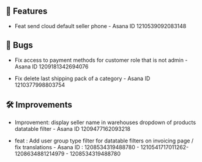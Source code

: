 ## 🚀 Features

- Feat send cloud default seller phone - Asana ID 1210539092083148


## 🐛 Bugs

- Fix access to payment methods for customer role that is not admin - Asana ID 1209181342694076

- Fix delete last shipping pack of a category - Asana ID 1210377998803754


## 🛠️ Improvements

- Improvement: display seller name in warehouses dropdown of products datatable filter - Asana ID 1209477162093218

- feat : Add user group type filter for datatable filters on invoicing page / fix translations - Asana ID : 1208534319488780 - 1210541717011262- 1208634881214979 - 1208534319488780